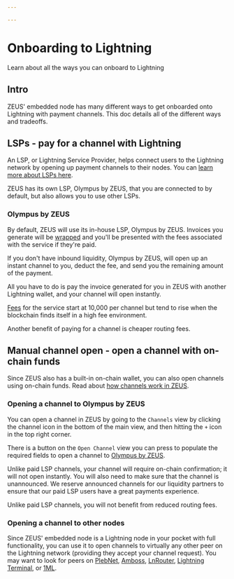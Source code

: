 ```yaml
---

---
```


# Onboarding to Lightning

Learn about all the ways you can onboard to Lightning

## Intro

ZEUS' embedded node has many different ways to get onboarded onto Lightning with payment channels. This doc details all of the different ways and tradeoffs.

## LSPs - pay for a channel with Lightning

An LSP, or Lightning Service Provider, helps connect users to the Lightning network by opening up payment channels to their nodes. You can [learn more about LSPs here](https://docs.zeusln.app/lsp/intro).

ZEUS has its own LSP, Olympus by ZEUS, that you are connected to by default, but also allows you to use other LSPs.

### Olympus by ZEUS

By default, ZEUS will use its in-house LSP, Olympus by ZEUS. Invoices you generate will be [wrapped](https://docs.zeusln.app/lsp/wrapped-invoices) and you'll be presented with the fees associated with the service if they're paid.

If you don't have inbound liquidity, Olympus by ZEUS, will open up an instant channel to you, deduct the fee, and send you the remaining amount of the payment.

All you have to do is pay the invoice generated for you in ZEUS with another Lightning wallet, and your channel will open instantly.

[Fees](https://docs.zeusln.app/lsp/fees) for the service start at 10,000 per channel but tend to rise when the blockchain finds itself in a high fee environment.

Another benefit of paying for a channel is cheaper routing fees.

## Manual channel open - open a channel with on-chain funds

Since ZEUS also has a built-in on-chain wallet, you can also open channels using on-chain funds. Read about [how channels work in ZEUS](https://docs.zeusln.app/for-users/using-zeus/channels).

### Opening a channel to Olympus by ZEUS

You can open a channel in ZEUS by going to the `Channels` view by clicking the channel icon in the bottom of the main view, and then hitting the `+` icon in the top right corner.

There is a button on the `Open Channel` view you can press to populate the required fields to open a channel to [Olympus by ZEUS](https://amboss.space/node/031b301307574bbe9b9ac7b79cbe1700e31e544513eae0b5d7497483083f99e581).

Unlike paid LSP channels, your channel will require on-chain confirmation; it will not open instantly. You will also need to make sure that the channel is unannounced. We reserve announced channels for our liquidity partners to ensure that our paid LSP users have a great payments experience.

Unlike paid LSP channels, you will not benefit from reduced routing fees.

### Opening a channel to other nodes

Since ZEUS' embedded node is a Lightning node in your pocket with full functionality, you can use it to open channels to virtually any other peer on the Lightning network (providing they accept your channel request). You may want to look for peers on [PlebNet](https://plebnet.wiki/wiki/Main_Page), [Amboss](https://amboss.space/), [LnRouter](https://lnrouter.app/), [Lightning Terminal](https://terminal.lightning.engineering/), or [1ML](https://1ml.com/).